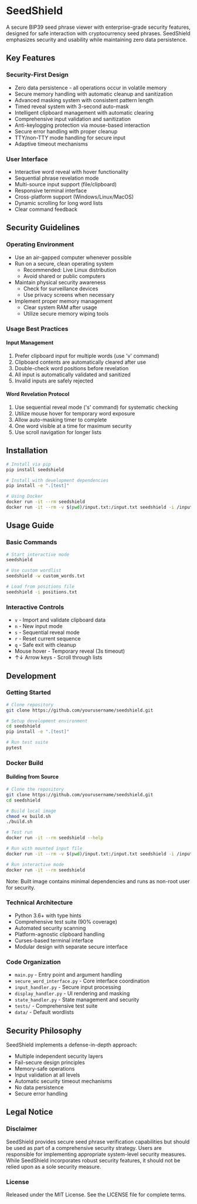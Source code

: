 # SeedShield

A secure BIP39 seed phrase viewer with enterprise-grade security features, designed for safe interaction with cryptocurrency seed phrases. SeedShield emphasizes security and usability while maintaining zero data persistence.

## Key Features

### Security-First Design
- Zero data persistence - all operations occur in volatile memory
- Secure memory handling with automatic cleanup and sanitization
- Advanced masking system with consistent pattern length
- Timed reveal system with 3-second auto-mask
- Intelligent clipboard management with automatic clearing
- Comprehensive input validation and sanitization
- Anti-keylogging protection via mouse-based interaction
- Secure error handling with proper cleanup
- TTY/non-TTY mode handling for secure input
- Adaptive timeout mechanisms

### User Interface
- Interactive word reveal with hover functionality
- Sequential phrase revelation mode
- Multi-source input support (file/clipboard)
- Responsive terminal interface
- Cross-platform support (Windows/Linux/MacOS)
- Dynamic scrolling for long word lists
- Clear command feedback

## Security Guidelines

### Operating Environment
- Use an air-gapped computer whenever possible
- Run on a secure, clean operating system
  - Recommended: Live Linux distribution
  - Avoid shared or public computers
- Maintain physical security awareness
  - Check for surveillance devices
  - Use privacy screens when necessary
- Implement proper memory management
  - Clear system RAM after usage
  - Utilize secure memory wiping tools

### Usage Best Practices

#### Input Management
1. Prefer clipboard input for multiple words (use 'v' command)
2. Clipboard contents are automatically cleared after use
3. Double-check word positions before revelation
4. All input is automatically validated and sanitized
5. Invalid inputs are safely rejected

#### Word Revelation Protocol
1. Use sequential reveal mode ('s' command) for systematic checking
2. Utilize mouse hover for temporary word exposure
3. Allow auto-masking timer to complete
4. One word visible at a time for maximum security
5. Use scroll navigation for longer lists

## Installation

```bash
# Install via pip
pip install seedshield

# Install with development dependencies
pip install -e ".[test]"

# Using Docker
docker run -it --rm seedshield
docker run -it --rm -v $(pwd)/input.txt:/input.txt seedshield -i /input.txt
```

## Usage Guide

### Basic Commands
```bash
# Start interactive mode
seedshield

# Use custom wordlist
seedshield -w custom_words.txt

# Load from positions file
seedshield -i positions.txt
```

### Interactive Controls
- `v` - Import and validate clipboard data
- `n` - New input mode
- `s` - Sequential reveal mode
- `r` - Reset current sequence
- `q` - Safe exit with cleanup
- Mouse hover - Temporary reveal (3s timeout)
- ↑↓ Arrow keys - Scroll through lists

## Development

### Getting Started
```bash
# Clone repository
git clone https://github.com/yourusername/seedshield.git

# Setup development environment
cd seedshield
pip install -e ".[test]"

# Run test suite
pytest
```

### Docker Build

#### Building from Source
```bash
# Clone the repository
git clone https://github.com/yourusername/seedshield.git
cd seedshield

# Build local image
chmod +x build.sh
./build.sh

# Test run
docker run -it --rm seedshield --help

# Run with mounted input file
docker run -it --rm -v $(pwd)/input.txt:/input.txt seedshield -i /input.txt

# Run interactive mode
docker run -it --rm seedshield
```
Note: Built image contains minimal dependencies and runs as non-root user for security.

### Technical Architecture
- Python 3.6+ with type hints
- Comprehensive test suite (90% coverage)
- Automated security scanning
- Platform-agnostic clipboard handling
- Curses-based terminal interface
- Modular design with separate secure interface

### Code Organization
- `main.py` - Entry point and argument handling
- `secure_word_interface.py` - Core interface coordination
- `input_handler.py` - Secure input processing
- `display_handler.py` - UI rendering and masking
- `state_handler.py` - State management and security
- `tests/` - Comprehensive test suite
- `data/` - Default wordlists

## Security Philosophy
SeedShield implements a defense-in-depth approach:
- Multiple independent security layers
- Fail-secure design principles
- Memory-safe operations
- Input validation at all levels
- Automatic security timeout mechanisms
- No data persistence
- Secure error handling

## Legal Notice

### Disclaimer
SeedShield provides secure seed phrase verification capabilities but should be used as part of a comprehensive security strategy. Users are responsible for implementing appropriate system-level security measures. While SeedShield incorporates robust security features, it should not be relied upon as a sole security measure.

### License
Released under the MIT License. See the LICENSE file for complete terms.

